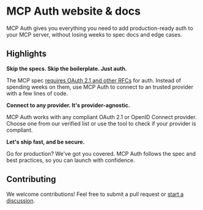 # MCP Auth website & docs

MCP Auth gives you everything you need to add production-ready auth to your MCP server, without losing weeks to spec docs and edge cases.

## Highlights

**Skip the specs. Skip the boilerplate. Just auth.**

The MCP spec [requires OAuth 2.1 and other RFCs](https://modelcontextprotocol.io/specification/2025-03-26/basic/authorization) for auth. Instead of spending weeks on them, use MCP Auth to connect to an trusted provider with a few lines of code.

**Connect to any provider. It's provider-agnostic.**

MCP Auth works with any compliant OAuth 2.1 or OpenID Connect provider. Choose one from our verified list or use the tool to check if your provider is compliant.

**Let's ship fast, and be secure.**

Go for production? We've got you covered. MCP Auth follows the spec and best practices, so you can launch with confidence.

## Contributing

We welcome contributions! Feel free to submit a pull request or [start a discussion](https://github.com/orgs/mcp-auth/discussions).
